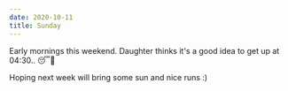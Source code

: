 ```yaml
---
date: 2020-10-11
title: Sunday
---
```


Early mornings this weekend. Daughter thinks it's a good idea to get up at 04:30.. 😴🥱

Hoping next week will bring some sun and nice runs :)
